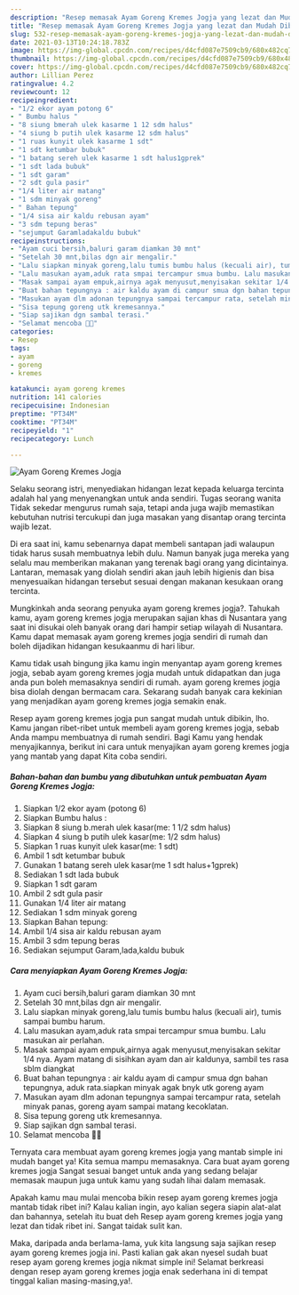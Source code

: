 ```yaml
---
description: "Resep memasak Ayam Goreng Kremes Jogja yang lezat dan Mudah Dibuat"
title: "Resep memasak Ayam Goreng Kremes Jogja yang lezat dan Mudah Dibuat"
slug: 532-resep-memasak-ayam-goreng-kremes-jogja-yang-lezat-dan-mudah-dibuat
date: 2021-03-13T10:24:18.783Z
image: https://img-global.cpcdn.com/recipes/d4cfd087e7509cb9/680x482cq70/ayam-goreng-kremes-jogja-foto-resep-utama.jpg
thumbnail: https://img-global.cpcdn.com/recipes/d4cfd087e7509cb9/680x482cq70/ayam-goreng-kremes-jogja-foto-resep-utama.jpg
cover: https://img-global.cpcdn.com/recipes/d4cfd087e7509cb9/680x482cq70/ayam-goreng-kremes-jogja-foto-resep-utama.jpg
author: Lillian Perez
ratingvalue: 4.2
reviewcount: 12
recipeingredient:
- "1/2 ekor ayam potong 6"
- " Bumbu halus "
- "8 siung bmerah ulek kasarme 1 12 sdm halus"
- "4 siung b putih ulek kasarme 12 sdm halus"
- "1 ruas kunyit ulek kasarme 1 sdt"
- "1 sdt ketumbar bubuk"
- "1 batang sereh ulek kasarme 1 sdt halus1gprek"
- "1 sdt lada bubuk"
- "1 sdt garam"
- "2 sdt gula pasir"
- "1/4 liter air matang"
- "1 sdm minyak goreng"
- " Bahan tepung"
- "1/4 sisa air kaldu rebusan ayam"
- "3 sdm tepung beras"
- "sejumput Garamladakaldu bubuk"
recipeinstructions:
- "Ayam cuci bersih,baluri garam diamkan 30 mnt"
- "Setelah 30 mnt,bilas dgn air mengalir."
- "Lalu siapkan minyak goreng,lalu tumis bumbu halus (kecuali air), tumis sampai bumbu harum."
- "Lalu masukan ayam,aduk rata smpai tercampur smua bumbu. Lalu masukan air perlahan."
- "Masak sampai ayam empuk,airnya agak menyusut,menyisakan sekitar 1/4 nya. Ayam matang di sisihkan ayam dan air kaldunya, sambil tes rasa sblm diangkat"
- "Buat bahan tepungnya : air kaldu ayam di campur smua dgn bahan tepungnya, aduk rata.siapkan minyak agak bnyk utk goreng ayam"
- "Masukan ayam dlm adonan tepungnya sampai tercampur rata, setelah minyak panas, goreng ayam sampai matang kecoklatan."
- "Sisa tepung goreng utk kremesannya."
- "Siap sajikan dgn sambal terasi."
- "Selamat mencoba 🙏😊"
categories:
- Resep
tags:
- ayam
- goreng
- kremes

katakunci: ayam goreng kremes 
nutrition: 141 calories
recipecuisine: Indonesian
preptime: "PT34M"
cooktime: "PT34M"
recipeyield: "1"
recipecategory: Lunch

---
```



![Ayam Goreng Kremes Jogja](https://img-global.cpcdn.com/recipes/d4cfd087e7509cb9/680x482cq70/ayam-goreng-kremes-jogja-foto-resep-utama.jpg)

Selaku seorang istri, menyediakan hidangan lezat kepada keluarga tercinta adalah hal yang menyenangkan untuk anda sendiri. Tugas seorang  wanita Tidak sekedar mengurus rumah saja, tetapi anda juga wajib memastikan kebutuhan nutrisi tercukupi dan juga masakan yang disantap orang tercinta wajib lezat.

Di era  saat ini, kamu sebenarnya dapat membeli santapan jadi walaupun tidak harus susah membuatnya lebih dulu. Namun banyak juga mereka yang selalu mau memberikan makanan yang terenak bagi orang yang dicintainya. Lantaran, memasak yang diolah sendiri akan jauh lebih higienis dan bisa menyesuaikan hidangan tersebut sesuai dengan makanan kesukaan orang tercinta. 



Mungkinkah anda seorang penyuka ayam goreng kremes jogja?. Tahukah kamu, ayam goreng kremes jogja merupakan sajian khas di Nusantara yang saat ini disukai oleh banyak orang dari hampir setiap wilayah di Nusantara. Kamu dapat memasak ayam goreng kremes jogja sendiri di rumah dan boleh dijadikan hidangan kesukaanmu di hari libur.

Kamu tidak usah bingung jika kamu ingin menyantap ayam goreng kremes jogja, sebab ayam goreng kremes jogja mudah untuk didapatkan dan juga anda pun boleh memasaknya sendiri di rumah. ayam goreng kremes jogja bisa diolah dengan bermacam cara. Sekarang sudah banyak cara kekinian yang menjadikan ayam goreng kremes jogja semakin enak.

Resep ayam goreng kremes jogja pun sangat mudah untuk dibikin, lho. Kamu jangan ribet-ribet untuk membeli ayam goreng kremes jogja, sebab Anda mampu membuatnya di rumah sendiri. Bagi Kamu yang hendak menyajikannya, berikut ini cara untuk menyajikan ayam goreng kremes jogja yang mantab yang dapat Kita coba sendiri.

<!--inarticleads1-->

##### Bahan-bahan dan bumbu yang dibutuhkan untuk pembuatan Ayam Goreng Kremes Jogja:

1. Siapkan 1/2 ekor ayam (potong 6)
1. Siapkan  Bumbu halus :
1. Siapkan 8 siung b.merah ulek kasar(me: 1 1/2 sdm halus)
1. Siapkan 4 siung b putih ulek kasar(me: 1/2 sdm halus)
1. Siapkan 1 ruas kunyit ulek kasar(me: 1 sdt)
1. Ambil 1 sdt ketumbar bubuk
1. Gunakan 1 batang sereh ulek kasar(me 1 sdt halus+1gprek)
1. Sediakan 1 sdt lada bubuk
1. Siapkan 1 sdt garam
1. Ambil 2 sdt gula pasir
1. Gunakan 1/4 liter air matang
1. Sediakan 1 sdm minyak goreng
1. Siapkan  Bahan tepung:
1. Ambil 1/4 sisa air kaldu rebusan ayam
1. Ambil 3 sdm tepung beras
1. Sediakan sejumput Garam,lada,kaldu bubuk




<!--inarticleads2-->

##### Cara menyiapkan Ayam Goreng Kremes Jogja:

1. Ayam cuci bersih,baluri garam diamkan 30 mnt
1. Setelah 30 mnt,bilas dgn air mengalir.
1. Lalu siapkan minyak goreng,lalu tumis bumbu halus (kecuali air), tumis sampai bumbu harum.
1. Lalu masukan ayam,aduk rata smpai tercampur smua bumbu. Lalu masukan air perlahan.
1. Masak sampai ayam empuk,airnya agak menyusut,menyisakan sekitar 1/4 nya. Ayam matang di sisihkan ayam dan air kaldunya, sambil tes rasa sblm diangkat
1. Buat bahan tepungnya : air kaldu ayam di campur smua dgn bahan tepungnya, aduk rata.siapkan minyak agak bnyk utk goreng ayam
1. Masukan ayam dlm adonan tepungnya sampai tercampur rata, setelah minyak panas, goreng ayam sampai matang kecoklatan.
1. Sisa tepung goreng utk kremesannya.
1. Siap sajikan dgn sambal terasi.
1. Selamat mencoba 🙏😊




Ternyata cara membuat ayam goreng kremes jogja yang mantab simple ini mudah banget ya! Kita semua mampu memasaknya. Cara buat ayam goreng kremes jogja Sangat sesuai banget untuk anda yang sedang belajar memasak maupun juga untuk kamu yang sudah lihai dalam memasak.

Apakah kamu mau mulai mencoba bikin resep ayam goreng kremes jogja mantab tidak ribet ini? Kalau kalian ingin, ayo kalian segera siapin alat-alat dan bahannya, setelah itu buat deh Resep ayam goreng kremes jogja yang lezat dan tidak ribet ini. Sangat taidak sulit kan. 

Maka, daripada anda berlama-lama, yuk kita langsung saja sajikan resep ayam goreng kremes jogja ini. Pasti kalian gak akan nyesel sudah buat resep ayam goreng kremes jogja nikmat simple ini! Selamat berkreasi dengan resep ayam goreng kremes jogja enak sederhana ini di tempat tinggal kalian masing-masing,ya!.

